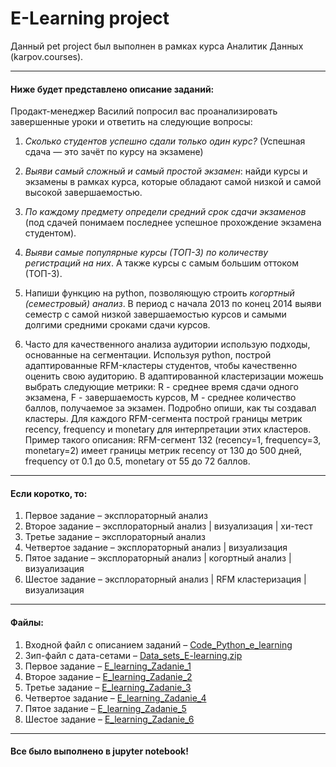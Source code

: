 # E-Learning project
Данный pet project был выполнен в рамках курса Аналитик Данных (karpov.courses).

--- 

#### Ниже будет представлено описание заданий: 

Продакт-менеджер Василий попросил вас проанализировать завершенные уроки и ответить на следующие вопросы:

1. *Сколько студентов успешно сдали только один курс?* (Успешная сдача — это зачёт по курсу на экзамене) 


2. *Выяви самый сложный и самый простой экзамен*: найди курсы и экзамены в рамках курса, которые обладают самой низкой и самой высокой завершаемостью. 


3. *По каждому предмету определи средний срок сдачи экзаменов* (под сдачей понимаем последнее успешное прохождение экзамена студентом). 


4. *Выяви самые популярные курсы (ТОП-3) по количеству регистраций на них*. А также курсы с самым большим оттоком (ТОП-3). 


5. Напиши функцию на python, позволяющую строить *когортный (семестровый) анализ*. В период с начала 2013 по конец 2014 выяви семестр с самой низкой завершаемостью курсов и самыми долгими средними сроками сдачи курсов.


6. Часто для качественного анализа аудитории использую подходы, основанные на сегментации. Используя python, построй адаптированные RFM-кластеры студентов, чтобы качественно оценить свою аудиторию. В адаптированной кластеризации можешь выбрать следующие метрики: R - среднее время сдачи одного экзамена, F - завершаемость курсов, M - среднее количество баллов, получаемое за экзамен. Подробно опиши, как ты создавал кластеры. Для каждого RFM-сегмента построй границы метрик recency, frequency и monetary для интерпретации этих кластеров. Пример такого описания: RFM-сегмент 132 (recency=1, frequency=3, monetary=2) имеет границы метрик recency от 130 до 500 дней, frequency от 0.1 до 0.5, monetary от 55 до 72 баллов.


--- 

#### Если коротко, то:

1. Первое задание – эксплораторный анализ 
2. Второе задание – эксплораторный анализ | визуализация | хи-тест 
3. Третье задание – эксплораторный анализ 
4. Четвертое задание – эксплораторный анализ | визуализация
5. Пятое задание – эксплораторный анализ | когортный анализ | визуализация
6. Шестое задание – эксплораторный анализ | RFM кластеризация | визуализация

---

#### Файлы:

1. Входной файл с описанием заданий – <a href="https://github.com/vladank99/E-Learning/blob/main/Code_Python_e_learning.ipynb">Code_Python_e_learning</a> 
2. Зип-файл с дата-сетами – <a href="https://github.com/vladank99/E-Learning/blob/main/Data_sets_E-learning.zip">Data_sets_E-learning.zip</a>
3. Первое задание – <a href="https://github.com/vladank99/E-Learning/blob/main/E_learning_Zadanie_1.ipynb">E_learning_Zadanie_1</a>
5. Второе задание – <a href="https://github.com/vladank99/E-Learning/blob/main/E_learning_Zadanie_2.ipynb">E_learning_Zadanie_2</a> 
6. Третье задание – <a href="https://github.com/vladank99/E-Learning/blob/main/E_learning_Zadanie_3.ipynb">E_learning_Zadanie_3</a> 
7. Четвертое задание – <a href="https://github.com/vladank99/E-Learning/blob/main/E_learning_Zadanie_4.ipynb">E_learning_Zadanie_4</a> 
8. Пятое задание – <a href="https://github.com/vladank99/E-Learning/blob/main/E_learning_Zadanie_5.ipynb">E_learning_Zadanie_5</a> 
9. Шестое задание – <a href="https://github.com/vladank99/E-Learning/blob/main/E_learning_Zadanie_6.ipynb">E_learning_Zadanie_6</a> 

--- 

#### Все было выполнено в jupyter notebook!
